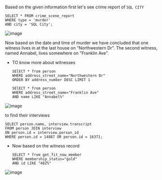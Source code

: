 Based on the given information first let's see crime report of `SQL CITY`

```
SELECT * FROM crime_scene_report 
WHERE type = 'murder' 
AND city = 'SQL City';
```
![image](https://github.com/user-attachments/assets/5f568eb1-beed-40c4-97cc-49fedec6bb29)



Now based on the date and time of murder we have concluded that one witness lives in at the last house on "Northwestern Dr". The second witness, named Annabel, lives somewhere on "Franklin Ave".

- TO know more about witnesses
  ```
  SElECT * from person
  WHERE address_street_name="Northwestern Dr"
  ORDER BY address_number DESC LIMIT 1
  ```

  ```
  SElECT * from person
  WHERE address_street_name="Franklin Ave"
  AND name LIKE "Annabel%"
  ```

![image](https://github.com/user-attachments/assets/425f5256-2e26-4cf3-a21b-af130f1ddc0c)



to find their interviews

```
SELECT person.name, interview.transcript
FROM person JOIN interview
ON person.id = interview.person_id
WHERE person.id = 14887 OR person.id = 16371;
```


- Now based on the witness record
  ```
  SELECT * from get_fit_now_member
  WHERE membership_status="gold"
  AND id LIKE "48Z%"
  ```

 ![image](https://github.com/user-attachments/assets/9765649f-b0a4-4eac-bd0a-598488a32296)


 

  


